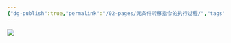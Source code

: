 ```yaml
---
{"dg-publish":true,"permalink":"/02-pages/无条件转移指令的执行过程/","tags":["personal/blog","计算机组成原理/CPU"]}
---
```


![](https://yelanyanyu-img-bed.oss-cn-hangzhou.aliyuncs.com/img/blog/2024/11/20241127222104.png)
